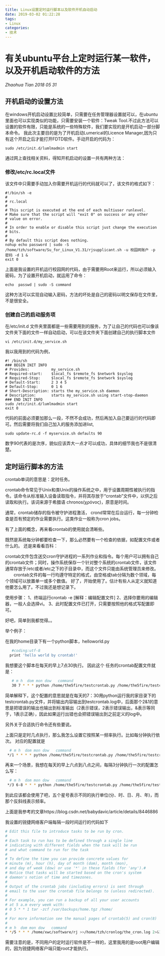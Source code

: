 ```yaml
---
title: Linux设置定时运行脚本以及软件开机自动启动
date: 2019-03-02 01:22:28
tags:
- Linux
categories:
- 技术
---
```

# 有关ubuntu平台上定时运行某一软件，以及开机启动软件的方法
*Zhaohua Tian*
*2018 05 31*
## 开机启动的设置方法
在windows开机启动设置比较简单，只需要在任务管理器设置就可以，在ubuntu里面也可以实现类似的功能，只需要安装一个软件：Tweak Tool.不过此方法可以设置的软件有限，只能是系统的一些特殊软件，我们要实现的是开机启动一部分脚本命令。
我此次主要目的是为了开机启动Lumerical的Licence Manager,因为只有这个开启之后才能打开FDTD软件。手动开启的代码为：
```
sudo /etc/init.d/lumlmadmin start
```
通过网上查找相关资料，得知开机启动的设置一共有两种方法：
### 修改/etc/rc.local文件
该文件中只需要手动加入你需要开机运行的代码就可以了，该文件的格式如下：
```
#!/bin/sh -e
#
# rc.local
#
# This script is executed at the end of each multiuser runlevel.
# Make sure that the script will "exit 0" on success or any other
# value on error.
#
# In order to enable or disable this script just change the execution
# bits.
#
# By default this script does nothing.
nohup echo password | sudo -S /home/tzh/software/Su_for_Linux_V1.31/rjsupplicant.sh -u 校园网账户 -p 密码 -d 1 &
exit 0
```
上面是我设置的开机运行校园网的代码，由于需要用Root来运行，所以必须输入密码，为了设置开机启动，就运用了命令：
```
echo  passwd | sudo -S command
```
这种方法可以实现自动输入密码，方法的坏处是自己的密码以明文保存在文件里，不是很安全。

### 创建自己的启动服务项
在/etc/init.d 文件夹里面都是一些需要用到的服务，为了让自己的代码也可以像该文件夹下面的文件一样自动启动，可以在该文件夹下面创建自己的执行脚本文件
```
vi /etc/init.d/my_service.sh
```

我以我用到的代码为例，
```
#! /bin/sh
### BEGIN INIT INFO
# Provides:          my_service.sh
# Required-start:    $local_fs $remote_fs $network $syslog
# Required-Stop:     $local_fs $remote_fs $network $syslog
# Default-Start:     2 3 4 5
# Default-Stop:      0 1 6
# Short-Description: starts the my_service.sh daemon
# Description:       starts my_service.sh using start-stop-daemon
### END INIT INFO
sudo /etc/init.d/lumlmadmin start
exit 0
```
代码的前面必须要加那么一段，不然不会成功，然后再加入自己要运行的代码即可。然后需要将我们自己加入的服务添加进list,
```
sudo update-rc.d -f myservice.sh defaults 90
```
数字90代表的是次序，貌似应该弄大一点才可以成功，具体的细节我也不是很清楚。

## 定时运行脚本的方法

crontab单词的意思是：定时任务。

crontab命令常见于Unix和类Unix的操作系统之中，用于设置周期性被执行的指令。该命令从标准输入设备读取指令，并将其存放于“crontab”文件中，以供之后读取和执行。该词来源于希腊语 chronos(χρόνος)，原意是时间。


通常，crontab储存的指令被守护进程激活， crond常常在后台运行，每一分钟检查是否有预定的作业需要执行。这类作业一般称为cron jobs。

有了上面的概念，再来看crontab的使用就会清晰些。

既然是系统每分钟都要检查一下，那么必然要有一个检查的依据，如配置文件或者什么的。
还是来看看百科：

crontab文件包含送交cron守护进程的一系列作业和指令。每个用户可以拥有自己的crontab文件；同时，操作系统保存一个针对整个系统的crontab文件，该文件通常存放于/etc或者/etc之下的子目录中，而这个文件只能由系统管理员来修改。
　　crontab文件的每一行均遵守特定的格式，由空格或tab分隔为数个领域，每个领域可以放置单一或多个数值。
好了，开始使用了。估计有些人从定义就知道他要怎么用了。不过我还是想记录下。

使用步骤：
1、终端运行crontab -e [解释：编辑配置文件]
2、选择你要用的编辑器，一般人会选择vi。
3、此时配置文件已打开，只需要按照他的格式写配置即可。

好吧，简单到我都觉得。。

举个例子：

在我的home目录下有一个python脚本，helloworld.py
```bash
   #coding:utf-8
  print 'hello world by crontab!'
```
我想要这个脚本在每天的早上7点30执行。
因此这个 任务的crontab配置文件就是：
```bash
   # m h  dom mon dow   command
   30 7 * * * python /home/the5fire/testcrontab.py /home/the5fire/testcrontab.log 2&1
```
简单解释下，这个配置的意思就是在每天的7：30用python运行我的家目录下的testcrontab.py文件，并将输出内容输出到testcrontab.log中，后面那个2&1的意思是把错误的输出也输出到标准输出（2表示错误，2表示错误输出，&表示等同于，1表示正确），因此如果运行出错也会把错误输出到之前定义的log中。

另外关于合适执行命令还有些要说。

上面只是定时几点执行，那么我怎么设置它按照某一频率执行。比如每分钟执行依次。
对应的配置就是
```bash
  # m h  dom mon dow   command
 */1 * * * * python /home/the5fire/testcrontab.py /home/the5fire/testcrontab.log 2&1
```
再来一个场景，我想在每天的早上六点到八点之间，每隔3分钟执行一次的配置怎么写：
```bash
  # m h  dom mon dow   command
 */3 6-8 * * * python /home/the5fire/testcrontab.py /home/the5fire/testcrontab.log 2&1
```
到此应该都会使用了吧，五个星号表示不同的执行单位(分、时、日、月、年)，而那个反斜线表示频率。


上面是我参考的文章https://blog.csdn.net/babydavic/article/details/8446886

我设置的锐捷网络客户端每隔一段时间运行的代码如下
```bash
# Edit this file to introduce tasks to be run by cron.
#
# Each task to run has to be defined through a single line
# indicating with different fields when the task will be run
# and what command to run for the task
#
# To define the time you can provide concrete values for
# minute (m), hour (h), day of month (dom), month (mon),
# and day of week (dow) or use '*' in these fields (for 'any').#
# Notice that tasks will be started based on the cron's system
# daemon's notion of time and timezones.
#
# Output of the crontab jobs (including errors) is sent through
# email to the user the crontab file belongs to (unless redirected).
#
# For example, you can run a backup of all your user accounts
# at 5 a.m every week with:
# 0 5 * * 1 tar -zcf /var/backups/home.tgz /home/
#
# For more information see the manual pages of crontab(5) and cron(8)
#
# m h  dom mon dow   command
* */5 * * * /home/xwc/software/rj >>/home/tzh/cronlog/the_cron.log 2>&1
```
需要注意的是，不同用户的定时运行软件是不一样的，这里我用的是root用户编辑的，因为锐捷网络客户端只能root才能执行。

